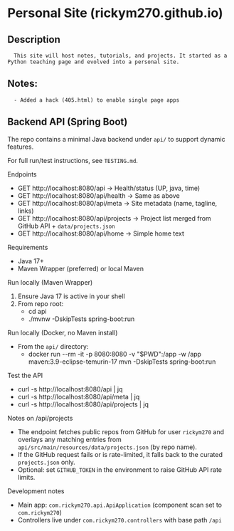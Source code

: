 # Personal Site (rickym270.github.io)
   ## Description
      This site will host notes, tutorials, and projects. It started as a Python teaching page and evolved into a personal site.
   ## Notes:
      - Added a hack (405.html) to enable single page apps

## Backend API (Spring Boot)
   The repo contains a minimal Java backend under `api/` to support dynamic features.

   For full run/test instructions, see `TESTING.md`.

   Endpoints
   - GET http://localhost:8080/api              → Health/status (UP, java, time)
   - GET http://localhost:8080/api/health       → Same as above
   - GET http://localhost:8080/api/meta         → Site metadata (name, tagline, links)
   - GET http://localhost:8080/api/projects     → Project list merged from GitHub API + `data/projects.json`
   - GET http://localhost:8080/api/home        → Simple home text

   Requirements
   - Java 17+
   - Maven Wrapper (preferred) or local Maven

   Run locally (Maven Wrapper)
   1. Ensure Java 17 is active in your shell
   2. From repo root:
      - cd api
      - ./mvnw -DskipTests spring-boot:run

   Run locally (Docker, no Maven install)
   - From the `api/` directory:
     - docker run --rm -it -p 8080:8080 -v "$PWD":/app -w /app maven:3.9-eclipse-temurin-17 mvn -DskipTests spring-boot:run

   Test the API
   - curl -s http://localhost:8080/api | jq
   - curl -s http://localhost:8080/api/meta | jq
   - curl -s http://localhost:8080/api/projects | jq

   Notes on /api/projects
   - The endpoint fetches public repos from GitHub for user `rickym270` and overlays any matching entries from `api/src/main/resources/data/projects.json` (by repo name).
   - If the GitHub request fails or is rate-limited, it falls back to the curated `projects.json` only.
   - Optional: set `GITHUB_TOKEN` in the environment to raise GitHub API rate limits.

   Development notes
   - Main app: `com.rickym270.api.ApiApplication` (component scan set to `com.rickym270`)
   - Controllers live under `com.rickym270.controllers` with base path `/api`
